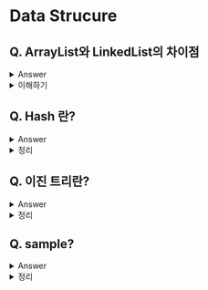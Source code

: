 # Data Strucure

## Q. ArrayList와 LinkedList의 차이점

<details>
  <summary>Answer</summary>
  
ArrayList는 순서를 유지하며 데이터를 관리하기 때문에 빠른 조회가 가능하지만, 삽입, 삭제가 느림. 반면 LinkedList는 양방향 연결 리스트 구조로 구성되어 있어 삽입, 삭제가 빠르지만 인덱스를 통한 데이터 접근이 불가능 하기 때문에 조회속도는 느리다는 단점이 존재.
  
</details>
<details>
  <summary>이해하기</summary>

## Reference
- [링크1](https://www.hanbit.co.kr/channel/category/category_view.html?cms_code=CMS4973879534)
- [링크2](https://github.com/gyoogle/tech-interview-for-developer/blob/master/Computer%20Science/Data%20Structure/Array%20vs%20ArrayList%20vs%20LinkedList.md)
- [링크3 with Code](https://devlog-wjdrbs96.tistory.com/64)
  
## 내용
![image](https://user-images.githubusercontent.com/26343023/153250402-59f69b24-6d9d-494d-a9a2-c224bbbf7274.png)

### ArrayList

- ArrayList는 배열과 같이 연속적인 메모리 공간에 데이터가 저장되어 있다. 따라서 index를 통한 접근이 가능하다는 장점이 있다.
- 하지만 데이터를 삽입, 삭제 할 때는 순서를 유지하기 위해 추가적인 이동연산이 수행된다.
- [1, 2, 3, 4, 5, 6] 과 같은 데이터가 존재할 때 추가로 7을 삽입하려면 내부적으로 메모리 공간을 증가시키고, 기존의 값을 복사 해서 다시 넣고, 새로운 데이터를 마지막에 추가한다.
- 만약 중간의 3을 삭제하게 되면 3을 지우고, [4, 5, 6]을 한칸씩 땡겨서 빈 공간을 채워줘야 한다.

  
### LinkedList
  
- LinkedList는 양방향 연결 리스트 구조로 되어있다.(자신의 앞, 뒤 노드를 가르키는 링크를 가지고 있다.)
- 따라서 데이터가 추가 된다면 마지막 노드의 next link를 새롭게 추가 된 노드와 연결하고, 새롭게 추가 된 노드의 prev link를 마지막 노드와 연결해주면 끝이다.
- 삭제도 마찬가지로 자신의 앞, 뒤 데이터를 가르키는 Link Filed만 변경해주면 된다.
- 하지만 데이터가 순차적으로 저장되어 있지 않기 때문에, index를 통한 접근이 불가능하다. 따라서 데이터를 찾기 위해서는 첫번째 데이터부터 순차탐색을 해야한다.

</details>

## Q. Hash 란?

<details>
  <summary>Answer</summary>
</details>
<details>
  <summary>정리</summary>

### Reference
  
### 내용


</details>

## Q. 이진 트리란?

<details>
  <summary>Answer</summary>
</details>
<details>
  <summary>정리</summary>

### Reference
  
### 내용


</details>


## Q. sample?

<details>
  <summary>Answer</summary>
</details>
<details>
  <summary>정리</summary>

### Reference
  
### 내용


</details>

